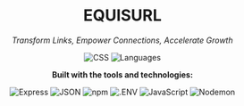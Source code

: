 <h1 align="center">EQUISURL</h1>

<p align="center">
  <em>Transform Links, Empower Connections, Accelerate Growth</em>
</p>

<p align="center">
  <img src="https://img.shields.io/badge/css-43.9%25-blue" alt="CSS">
  <img src="https://img.shields.io/badge/languages-3-blue" alt="Languages">
</p>

<p align="center">
  <strong>Built with the tools and technologies:</strong>
</p>

<p align="center">
  <img src="https://img.shields.io/badge/Express-black?logo=express&labelColor=white" alt="Express">
  <img src="https://img.shields.io/badge/JSON-black?logo=json&labelColor=white" alt="JSON">
  <img src="https://img.shields.io/badge/npm-red?logo=npm&labelColor=black" alt="npm">
  <img src="https://img.shields.io/badge/.ENV-gray?logo=dotenv&labelColor=white" alt=".ENV">
  <img src="https://img.shields.io/badge/JavaScript-yellow?logo=javascript&labelColor=black" alt="JavaScript">
  <img src="https://img.shields.io/badge/Nodemon-green?logo=nodemon&labelColor=black" alt="Nodemon">
</p>